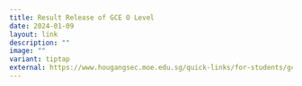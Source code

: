 ```yaml
---
title: Result Release of GCE O Level
date: 2024-01-09
layout: link
description: ""
image: ""
variant: tiptap
external: https://www.hougangsec.moe.edu.sg/quick-links/for-students/gce-o-result-release/
---
```

